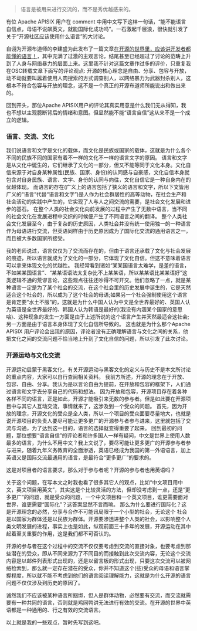 [TITLE]:开源文化中的语言交流
[TAGS]:随笔

> 语言是被用来进行交流的，而不是秀优越感来的。

有位 Apache APISIX 用户在 comment 中用中文写下这样一句话，“能不能语言自信点，母语不说飙英文，就能国际化成功吗”。一石激起千层浪，很快就引发了关于“开源社区应该使用什么语言”的大讨论。

自诩为开源布道师的李建盛为此发布了一篇文章[在开源的世界里，应该讲开发者都能懂的语言！](https://my.oschina.net/oscpyaqxylk/blog/4991438?p=1)，其中充满了过激的主观言论，结尾甚至已经超过了讨论的范畴上升到了人身与网络暴力的层面上来。这里我不针对这篇文章作过多的评价，只重复我在OSC转载文章下面写的评论观点: 开源的核心理念是自由、分享、包容与开放，动不动就要叫嚣着使用人肉搜索的方式调查别人，以网络暴力为武器封杀别人，这根本不符合包容与开放的理念，这不是一个真正的开源布道师所能说出和做出来的。

回到开头，那位Apache APISIX用户的评论其真实用意是什么我们无从得知，我也不想以主观臆断背后的情绪和意图。但显然能不能“语言自信”这从来不是一个成立的逻辑。

### 语言、交流、文化
我们说语言和文字是文化的载体，而文化是民族或国家的载体，这就是为什么各个不同的民族不同的国家有着不一样的文化不一样的语言文字的原因。
语言和文字是从文化中诞生的，它们继承了文化的一部分，但又不能等同于文化本身。文化自信来源于对自身某种属性(民族、国家、身份)的认同感与自豪感，文化自信本身就包含对自身民族、语言、文字、身份的认同与向往，文化自信它是一种自身内在的优越体现。
而语言的存在(广义上的语言包括了狭义的语言和文字，所以下文皆用广义的“语言”代替“语言和文字”)是人作为社会群居性的高等动物，在社会生产和社会活动的实践中产生的，它实现了人与人之间交流的需要，是社会文化发展和进步的基石。
在整个人类的社会文化向前发展的过程中产生了无数中语言，当不同的社会文化在发展进程中交织的时候便产生了不同语言之间的翻译。
整个人类社会文化发展至今，由于复杂的历史原因，人类社会并没有统一使用独一的一种语言作为母语进行交流，但英语同样由于历史原因成为了国际化交流的通用语言之一，而且被大多数国家所接受。

我的老师说过，语言仅仅为了交流而存在的，但由于语言还承载了文化与社会发展的痕迹，所以语言就成为了文化的一部分，它体现了文化自信。但这不意味着语言可以拿来体现文化的优越性。
我经常看到诸如“某某国语言太难学，是差的语言，不如某某国语言”、“某某语语法太复杂比不上某某语，所以某某语比某某语好”这类逻辑不通的荒谬言论，这些观点往往还吵得不可开交。他们忽略了一点，就是某种语言一定是为了某个社会的交流，在这个社会里的历史发展中诞生的，它是天然适合这个社会的，所以成为了这个社会的母语;如果另一个社会强制使用这个语言是肯定要“水土不服”的，这就是为什么中国人认为中文是全世界最好的、英国人认为英语是全世界最好的、韩国人认为韩语是最好的(我没有内涵某个国家的意思哈)、这种现象的发生一方面是由于上述所说的这个语言产生并天然最适合这社会;另一方面是由于语言本身体现了文化自信所导致的。
这也就是为什么那个Apache APISIX 用户评论会出现的原因，评论者没有正确理解语言与文化之间的关系，他把文化之间的交流问题不恰当地上升到了文化自信的问题，所以引发了此次讨论。

### 开源运动与文化交流
开源运动启蒙于黑客文化，有关开源运动与黑客文化的定义与历史不是本文所讨论的重点内容，大家可以自行查阅相关资料。
我前方所述，开源的理念在于开放、包容、自由、分享。我认为是以言论自由为提前，在开放和包容的框架下，人们通过语言和文字去分享自己的代码和想法。
因为开放和包容，开源项目存在着各种各样不同的语言，正是如此，开源才能吸引来无数的参与者。但是如此要在开源项目中与其它人互动交流，事情就来了，这涉及到一个受众的问题。
首先，因为开放的理念，开源文化的受众是全人类，所以一个项目的受众面要尽量地大，也就是说开源项目的负责人要尽可能让更多更广的开源参与者参与进来，这里就包括了交流与沟通，为了达到这一目的，语言的选择就变得重要了起来。
回到最初的问题，那位想要“语言自信”的评论者和许多国人一样有疑问，中文是世界上使用人数最多的语言，为什么不用中文？我上文说了，要尽可能让更多更广的开源参与者参与进来，随着九年义务教育的全面渗透，英语已经成为我国的第一外语语言，加上英语又是国际交流最通用的语言，是最符合“更多更广”的要求的。

这是对项目者的语言要求，那么对于参与者呢？开源的参与者也用英语吗？

关于这个问题，在写本文之时我也看了很多其它人的观点，比如“中文项目用中文，英文项目用英文”，其实这是个比较灵活的方法，但却没考虑到一点，还是“更多更广”的问题，就是受众的问题，一个中文项目和一个英文项目，谁更需要面对世界，谁更需要“国际化”？这答案显然不言而喻。
那么为什么要进行国际化？这是开源理念的必然，分享与合作不可能讯局限于一个小型的社会，无论这个 社会是以国家为群体还是以民族为群体。开源要渗透进整个人类的社会，以影响整个人类文明发展的进程，事实上也是如此，纵观前面三十多年的发展，开源运动在其中起着至关重要的作用，这是我们都不可否认的。

开源的参与者在这个过程中的交流不仅仅要考虑到交流的直接对象，也要考虑到那些潜在的受众，即从不同来源为了不同目的而接触到此次交流内容，无论这个交流内容是以邮件列表形式出现的，还是以留言板的形式出现，只要这次交流可以被网络检索到，那么就一定存在潜在的受众，你并不知道这个(些)受众的母语和语言掌握程度，所以就不能不考虑到他们的语言阅读理解能力，这就是为什么开源的语言问题不仅仅涉及到历史的原因了。

诚然我们不应该被某种语言所捆绑，但人是群体动物，必然要有交流，而交流就需要有一种共同的语言，否则就是鸡同鸭讲无法进行有效的交流。在开源的世界中英语都是一种通用的、行之有效的交流语言。

以上就是我的一些观点，暂时先写到这吧。